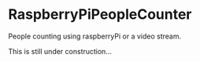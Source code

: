 # RaspberryPiPeopleCounter
People counting using raspberryPi or  a video stream.

This is still under construction...
